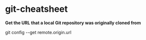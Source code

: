 # git-cheatsheet

**Get the URL that a local Git repository was originally cloned from**

git config --get remote.origin.url
